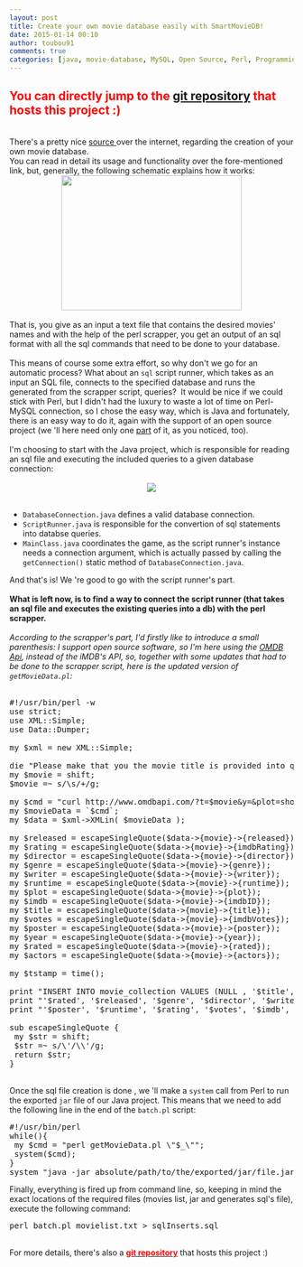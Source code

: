 ```yaml
---
layout: post
title: Create your own movie database easily with SmartMovieDB!
date: 2015-01-14 00:10
author: toubou91
comments: true
categories: [java, movie-database, MySQL, Open Source, Perl, Programming]
---
```

<div dir="ltr" style="text-align:left;"><div dir="ltr" style="text-align:left;"><h2 style="text-align:left;"><span style="color:red;">You can directly jump to the <a href="https://github.com/toubou91/SmartMovieDB" target="_blank">git repository</a> that hosts this project :)</span></h2><br />There's a pretty nice <a href="http://bobbelderbos.com/2011/11/movie-database-imdb-api-perl/" target="_blank">source </a>over the internet, regarding the creation of your own movie database.<br />You can read in detail its usage and functionality over the fore-mentioned link, but, generally, the following schematic explains how it works:<br /><div class="separator" style="clear:both;text-align:center;"><a href="https://thodorisbais.files.wordpress.com/2015/01/b6161-untitled-1.png" style="margin-left:1em;margin-right:1em;"><img border="0" src="https://thodorisbais.files.wordpress.com/2015/01/b6161-untitled-1.png" height="239" width="320" /></a></div><br />That is, you give as an input a text file that contains the desired movies' names and with the help of the perl scrapper, you get an output of an sql format with all the sql commands that need to be done to your database.<br /><br />This means of course some extra effort, so why don't we go for an automatic process? What about an <code>sql</code> script runner, which takes as an input an SQL file, connects to the specified database and runs the generated from the scrapper script, queries?  It would be nice if we could stick with Perl, but I didn't had the luxury to waste a lot of time on Perl-MySQL connection, so I chose the easy way, which is Java and fortunately, there is an easy way to do it, again with the support of an open source project (we 'll here need only one <a href="http://stackoverflow.com/questions/1044194/running-a-sql-script-using-mysql-with-jdbc" target="_blank">part</a><a href="http://stackoverflow.com/questions/1044194/running-a-sql-script-using-mysql-with-jdbc"></a> of it, as you noticed, too).<br /><br />I'm choosing to start with the Java project, which is responsible for reading an sql file and executing the included queries to a given database connection:<br /><div class="separator" style="clear:both;text-align:center;"><br /></div><div class="separator" style="clear:both;text-align:center;"><a href="http://snag.gy/Ype1r.jpg" style="margin-left:1em;margin-right:1em;"><img border="0" src="http://snag.gy/Ype1r.jpg" /></a></div><br /><ul style="text-align:left;"><li><code>DatabaseConnection.java</code> defines a valid database connection.</li><li><code>ScriptRunner.java</code> is responsible for the convertion of sql statements into databse queries.</li><li><code>MainClass.java</code> coordinates the game, as the script runner's instance needs a connection argument, which is actually passed by calling the <code>getConnection()</code> static method of <code>DatabaseConnection.java</code>. </li></ul>And that's is! We 're good to go with the script runner's part.<br /><br /><b>What is left now, is to find a way to connect the script runner (that takes an sql file and executes the existing queries into a db) with the perl scrapper.</b><br /><i><br /></i><i>According to the scrapper's part, I'd firstly like to introduce a small parenthesis: I support open source software, so I'm here using the <a href="http://www.omdbapi.com/" target="_blank">OMDB Api</a>, instead of the iMDB's API, so, together with some updates that had to be done to the scrapper script, here is the updated version of <code>getMovieData.pl</code>:</i><br /><br /><pre class="brush:perl; highlight: [12, 17, 23, 25]">#!/usr/bin/perl -w<br />use strict; <br />use XML::Simple;<br />use Data::Dumper;<br /><br />my $xml = new XML::Simple;<br /><br />die "Please make that you the movie title is provided into quotes!\n" if(!@ARGV);<br />my $movie = shift;<br />$movie =~ s/\s/+/g;<br /><br />my $cmd = "curl http://www.omdbapi.com/?t=$movie&amp;y=&amp;plot=short&amp;r=xml";<br />my $movieData = `$cmd`;<br />my $data = $xml-&gt;XMLin( $movieData );<br /><br />my $released = escapeSingleQuote($data-&gt;{movie}-&gt;{released});<br />my $rating = escapeSingleQuote($data-&gt;{movie}-&gt;{imdbRating});<br />my $director = escapeSingleQuote($data-&gt;{movie}-&gt;{director});<br />my $genre = escapeSingleQuote($data-&gt;{movie}-&gt;{genre});<br />my $writer = escapeSingleQuote($data-&gt;{movie}-&gt;{writer});<br />my $runtime = escapeSingleQuote($data-&gt;{movie}-&gt;{runtime});<br />my $plot = escapeSingleQuote($data-&gt;{movie}-&gt;{plot});<br />my $imdb = escapeSingleQuote($data-&gt;{movie}-&gt;{imdbID});<br />my $title = escapeSingleQuote($data-&gt;{movie}-&gt;{title});<br />my $votes = escapeSingleQuote($data-&gt;{movie}-&gt;{imdbVotes});<br />my $poster = escapeSingleQuote($data-&gt;{movie}-&gt;{poster});<br />my $year = escapeSingleQuote($data-&gt;{movie}-&gt;{year});<br />my $rated = escapeSingleQuote($data-&gt;{movie}-&gt;{rated});<br />my $actors = escapeSingleQuote($data-&gt;{movie}-&gt;{actors});<br /><br />my $tstamp = time();<br /><br />print "INSERT INTO movie_collection VALUES (NULL , '$title', '$year', ";<br />print "'$rated', '$released', '$genre', '$director', '$writer', '$actors', '$plot', ";<br />print "'$poster', '$runtime', '$rating', '$votes', '$imdb', '$tstamp');\n";<br /><br />sub escapeSingleQuote {<br /> my $str = shift;<br /> $str =~ s/\'/\\'/g;<br /> return $str;<br />}<br /></pre><br />Once the sql file creation is done , we 'll make a <code>system</code> call from Perl to run the exported <code>jar</code> file of our Java project. This means that we need to add the following line in the end of the <code>batch.pl</code> script:   </div><pre class="brush: perl; ruler: true; highlight: [6]">#!/usr/bin/perl<br />while(){ <br /> my $cmd = "perl getMovieData.pl \"$_\""; <br /> system($cmd);<br />}<br />system "java -jar absolute/path/to/the/exported/jar/file.jar"<br /></pre>Finally, everything is fired up from command line, so, keeping in mind the exact locations of the required files (movies list, jar and generates sql's file), execute the following command: <br /><pre class="brush: perl">perl batch.pl movielist.txt &gt; sqlInserts.sql<br /></pre><br />For more details, there's also a <a href="https://github.com/toubou91/SmartMovieDB" target="_blank"><span style="color:red;"><b>git repository</b></span></a> that hosts this project :) </div>
